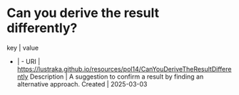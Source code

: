 # Can you derive the result differently?

key | value
- | -
URI | https://lustraka.github.io/resources/pol14/CanYouDeriveTheResultDifferently
Description | A suggestion to confirm a result by finding an alternative approach.
Created | 2025-03-03

